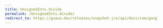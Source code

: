 ```yaml
---
title: UnsignedInts.divide
permalink: /UnsignedInts.divide/
redirect_to: https://guava.dev/releases/snapshot-jre/api/docs/com/google/common/primitives/UnsignedInts.html#divide-int-int-
---
```

